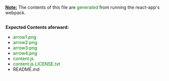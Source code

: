 <style>
  .b {border: 1px solid white;}
  .g {color: green}
</style>

<div >

<b><u>Note:</u></b> The contents of this file are <g class="g">generated</g> from running the react-app's webpack.
<div>

<div style="border:1px solid white">

<b>Expected Contents aferward:</b>
* <g class="g">arrow1.png</g>
* <g class="g">arrow2.png</g>
* <g class="g">arrow3.png</g>
* <g class="g">arrow4.png</g>
* <g class="g">content.js</g>
* <g class="g">content.js.LICENSE.txt</g>
* README.md
</div>